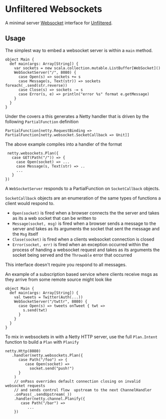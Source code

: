 # Unfiltered Websockets

A minimal server [Websocket](http://en.wikipedia.org/wiki/WebSockets) interface for [Unfiltered](http://github.com/n8han/unfiltered#readme).

## Usage

The simplest way to embed a websocket server is within a `main` method.

    object Main {
      def main(args: Array[String]) {
        var sockets = new scala.collection.mutable.ListBuffer[WebSocket]()
        WebSocketServer("/", 8080) {
          case Open(s) => sockets += s
          case Message(s, Text(str)) => sockets foreach(_.send(str.reverse))
          case Close(s) => sockets -= s
          case Error(s, e) => println("error %s" format e.getMessage)
        }
      }
    }

Under the covers a this generates a Netty handler that is driven by the following `PartialFunction` definition

    PartialFunction[netty.RequestBinding => PartialFunction[netty.websocket.SocketCallback => Unit]]

The above example compiles into a handler of the format

     netty.websockets.Plan({
       case GET(Path("/")) => {
         case Open(socket) => ...
         case Message(s, Text(str) => ..
         ...
       }
    })

A `WebSocketServer` responds to a PartialFunction on `SocketCallback` objects.

`SocketCallback` objects are an enumeration of the same types of functions a client would respond to.

* `Open(socket)` is fired when a browser connects the the server and takes as its a web socket that can be written to
* `Message(socket, msg)` is fired when a browser sends a message to the server and takes as its arguments the socket that sent the message
 and the `Msg` itself
* `Close(socket)` is fired when a clients websocket connection is closed
* `Error(socket, err)` is fired when an exception occurred within the process of handing a websocket request and takes as its arguments the socket being served
 and the `Throwable` error that occurred

This interface doesn't require you respond to all messages.

An example of a subscription based service where clients receive msgs as they arrive from some remote source might look like

    object Main {
      def main(args: Array[String]) {
        val tweets = Twitter(Auth(...))
        WebSocketServer("/twttr", 8080) {
          case Open(s) => tweets onTweet { twt =>
            s.send(twt)
          }
        }
      }
    }

To mix in websockets in with a Netty HTTP server, use the full `Plan.Intent` function to build a `Plan` with `Planify`

    netty.Http(8080)
       .handler(netty.websockets.Plan({
          case Path("/foo") => {
             case Open(socket) =>
               socket.send("push!")
          }
        )
        // onPass overrides default connection closing on invalid websocket requests
        // and sends control flow  upstream to the next ChannelHandler
        .onPass(_.sendUpstream(_))
        .handler(netty.channel.Planify({
           case Path("/bar") =>
              ...
        })
